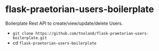 # flask-praetorian-users-boilerplate
Boilerplate Rest API to create/view/update/delete Users.

* `git clone https://github.com/tnolan8/flask-praetorian-users-boilerplate.git`
* cd `flask-praetorian-users-boilerplate`
